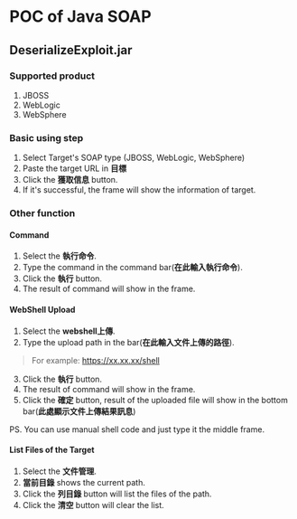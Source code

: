 # POC of Java SOAP

## DeserializeExploit.jar
### Supported product
1. JBOSS
2. WebLogic
3. WebSphere

### Basic using step

1. Select Target's SOAP type (JBOSS, WebLogic, WebSphere)
2. Paste the target URL in **目標**
3. Click the **獲取信息** button.
4. If it's successful, the frame will show the information of target.

### Other function

#### Command
1. Select the **執行命令**.
2. Type the command in the command bar(**在此輸入執行命令**).
3. Click the **執行** button.
4. The result of command will show in the frame.

#### WebShell Upload
1. Select the **webshell上傳**.
2. Type the upload path in the bar(**在此輸入文件上傳的路徑**).
>For example: https://xx.xx.xx/shell
3. Click the **執行** button.
4. The result of command will show in the frame.
5. Click the **確定** button, result of the uploaded file will show in the bottom bar(**此處顯示文件上傳結果訊息**)

PS. You can use manual shell code and just type it the middle frame.

#### List Files of the Target
1. Select the **文件管理**.
2. **當前目錄** shows the current path.
3. Click the **列目錄** button will list the files of the path.
4. Click the **清空** button will clear the list.
